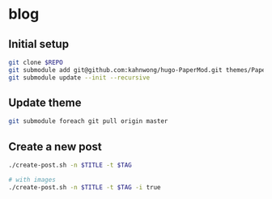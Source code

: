 # blog

## Initial setup

```bash
git clone $REPO
git submodule add git@github.com:kahnwong/hugo-PaperMod.git themes/PaperMod #using theme from karnwong
git submodule update --init --recursive
```

## Update theme

```bash
git submodule foreach git pull origin master
```

## Create a new post

```bash
./create-post.sh -n $TITLE -t $TAG

# with images
./create-post.sh -n $TITLE -t $TAG -i true
```